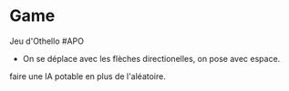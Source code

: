 # Game
Jeu d'Othello #APO

- On se déplace avec les flèches directionelles, on pose avec espace.

faire une IA potable en plus de l'aléatoire.